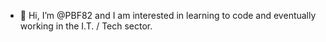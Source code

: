 - 👋 Hi, I’m @PBF82 and I am interested in learning to code and eventually working in the I.T. / Tech sector.
